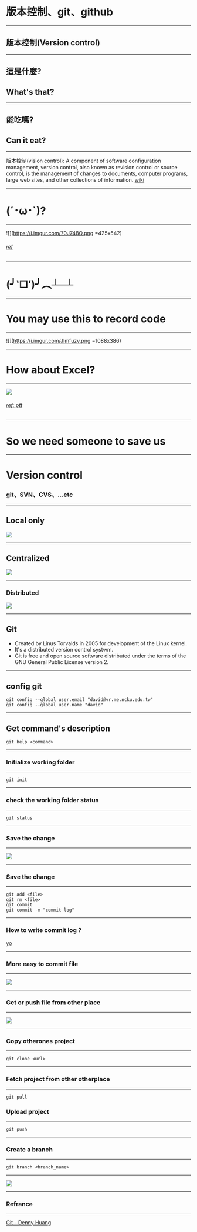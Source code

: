 

# 版本控制、git、github

---

## 版本控制(Version control)

----

## 這是什麼?
## What's that?

----

## 能吃嗎?
## Can it eat?

----

版本控制(vision control): A component of software configuration management, version control, also known as revision control or source control, is the management of changes to documents, computer programs, large web sites, and other collections of information. [wiki](https://en.wikipedia.org/wiki/Version_control)
 

----

 # (´･ω･`)?

----

![](https://i.imgur.com/70J748O.png =425x542)

###### [ref](https://www.facebook.com/photo.php?fbid=1592343944115344)

----

# (╯‵□′)╯︵┴─┴

----

# You may use this to record code

----

![](https://i.imgur.com/JImfuzv.png =1088x386)

----

# How about Excel?

----

![](https://i.imgur.com/azOpOk9.png=1088x572)
###### [ref: ptt](https://www.ptt.cc/bbs/Soft_Job/M.1524799027.A.895.html)

---

# So we need someone to save us

---

# Version control
### git、SVN、CVS、...etc

----

## Local only
![](https://i.imgur.com/TqHhSFN.png)

----

## Centralized 
![](https://i.imgur.com/5znffMA.png)


----

### Distributed	
![](https://i.imgur.com/mtatxTc.png)

---

Git
----

* Created by Linus Torvalds in 2005 for development of the Linux kernel.
* It's a distributed version control systwm.
* Git is free and open source software distributed under the terms of the GNU General Public License version 2.

---

config git
---

```
git config --global user.email "david@vr.me.ncku.edu.tw"
git config --global user.name "david"
```

---

## Get command's description  

```
git help <command>
```

---

### Initialize working folder
---

```
git init
```

---

### check the working folder status 
---

```
git status
```


---

### Save the change
---

![](https://i.imgur.com/oRiuiRZ.png)


---

### Save the change
---

```
git add <file>
git rm <file>
git commit
git commit -m "commit log"
```

---

### How to write commit log ?

[yo](https://denny.one/git-slide/img/yo.png)

---

### More easy to commit file
---

![](https://i.imgur.com/FDQejt6.png)

---

### Get or push file from other place
---

![](https://i.imgur.com/5cs7YeS.png)

---

### Copy otherones project
---

```
git clone <url>
```

---

### Fetch project from other otherplace
---

```
git pull
```

### Upload project
---

```
git push
```

---

### Create a branch
---

```
git branch <branch_name>
```

---

![](https://i.imgur.com/FsPmI8P.png)


---

### Refrance
---

[Git - Denny Huang](https://denny.one/git-slide)